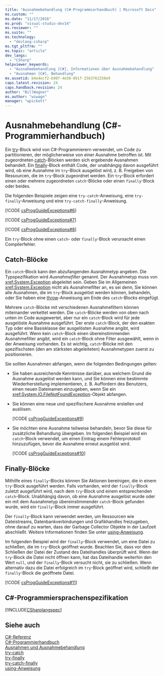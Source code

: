 ```yaml
---
title: "Ausnahmebehandlung (C#-Programmierhandbuch) | Microsoft Docs"
ms.custom: ""
ms.date: "11/17/2016"
ms.prod: "visual-studio-dev14"
ms.reviewer: ""
ms.suite: ""
ms.technology: 
  - "devlang-csharp"
ms.tgt_pltfrm: ""
ms.topic: "article"
dev_langs: 
  - "CSharp"
helpviewer_keywords: 
  - "Ausnahmebehandlung [C#], Informationen über Ausnahmebehandlung"
  - "Ausnahmen [C#], Behandlung"
ms.assetid: b4e4ecf2-b907-4e58-891f-2563762258e9
caps.latest.revision: 24
caps.handback.revision: 24
author: "BillWagner"
ms.author: "wiwagn"
manager: "wpickett"
---
```

# Ausnahmebehandlung (C#-Programmierhandbuch)
Ein [try](../../../csharp/language-reference/keywords/try-catch.md)\-Block wird von C\#\-Programmierern verwendet, um Code zu partitionieren, der möglicherweise von einer Ausnahme betroffen ist.  Mit zugeordneten [catch](../../../csharp/language-reference/keywords/try-catch.md)\-Blöcken werden sich ergebende Ausnahmen behandelt.  Ein [finally](../../../csharp/language-reference/keywords/try-finally.md)\-Block enthält Code, der unabhängig davon ausgeführt wird, ob eine Ausnahme im `try`\-Block ausgelöst wird, z. B. Freigeben von Ressourcen, die im `try`\-Block zugeordnet werden.  Ein `try`\-Block erfordert einen oder mehrere zugeordneten `catch`\-Blöcke oder einen `finally`\-Block oder beides.  
  
 Die folgenden Beispiele zeigen eine `try-catch`\-Anweisung, eine `try-finally`\-Anweisung und eine `try-catch-finally`\-Anweisung.  
  
 [!CODE [csProgGuideExceptions#6](../CodeSnippet/VS_Snippets_VBCSharp/csProgGuideExceptions#6)]  
  
 [!CODE [csProgGuideExceptions#7](../CodeSnippet/VS_Snippets_VBCSharp/csProgGuideExceptions#7)]  
  
 [!CODE [csProgGuideExceptions#8](../CodeSnippet/VS_Snippets_VBCSharp/csProgGuideExceptions#8)]  
  
 Ein `try`\-Block ohne einen `catch`\- oder `finally`\-Block verursacht einen Compilerfehler.  
  
## Catch\-Blöcke  
 Ein `catch`\-Block kann den abzufangenden Ausnahmetyp angeben.  Die Typspezifikation wird *Ausnahmefilter* genannt.  Der Ausnahmetyp muss von <xref:System.Exception> abgeleitet sein.  Geben Sie im Allgemeinen <xref:System.Exception> nicht als Ausnahmefilter an, es sei denn, Sie können alle Ausnahmen, die im `try`\-Block ausgelöst werden können, behandeln, oder Sie haben eine [throw](../../../csharp/language-reference/keywords/throw.md)\-Anweisung am Ende des `catch`\-Blocks eingefügt.  
  
 Mehrere `catch`\-Blöcke mit verschiedenen Ausnahmefiltern können miteinander verkettet werden.  Die `catch`\-Blöcke werden von oben nach unten im Code ausgewertet, aber nur ein `catch`\-Block wird für jede ausgelöste Ausnahme ausgeführt.  Der erste `catch`\-Block, der den exakten Typ oder eine Basisklasse der ausgelösten Ausnahme angibt, wird ausgeführt.  Wenn kein `catch`\-Block einen übereinstimmenden Ausnahmefilter angibt, wird ein `catch`\-Block ohne Filter ausgewählt, wenn in der Anweisung vorhanden.  Es ist wichtig, `catch`\-Blöcke mit den spezifischsten \(den am stärksten abgeleiteten\) Ausnahmetypen zuerst zu positionieren.  
  
 Sie sollten Ausnahmen abfangen, wenn die folgenden Bedingungen gelten:  
  
-   Sie haben ausreichende Kenntnisse darüber, aus welchem Grund die Ausnahme ausgelöst werden kann, und Sie können eine bestimmte Wiederherstellung implementieren, z. B. Auffordern des Benutzers, einen neuen Dateinamen einzugeben, wenn Sie ein <xref:System.IO.FileNotFoundException>\-Objekt abfangen.  
  
-   Sie können eine neue und spezifischere Ausnahme erstellen und auslösen.  
  
     [!CODE [csProgGuideExceptions#9](../CodeSnippet/VS_Snippets_VBCSharp/csProgGuideExceptions#9)]  
  
-   Sie möchten eine Ausnahme teilweise behandeln, bevor Sie diese für zusätzliche Behandlung übergeben.  Im folgenden Beispiel wird ein `catch`\-Block verwendet, um einen Eintrag einem Fehlerprotokoll hinzuzufügen, bevor die Ausnahme erneut ausgelöst wird.  
  
     [!CODE [csProgGuideExceptions#10](../CodeSnippet/VS_Snippets_VBCSharp/csProgGuideExceptions#10)]  
  
## Finally\-Blöcke  
 Mithilfe eines `finally`\-Blocks können Sie Aktionen bereinigen, die in einem `try`\-Block ausgeführt werden.  Falls vorhanden, wird der `finally`\-Block zuletzt ausgeführt wird, nach dem `try`\-Block und einem entsprechenden `catch`\-Block.  Unabhängig davon, ob eine Ausnahme ausgelöst wurde oder ein mit dem Ausnahmetyp übereinstimmender `catch`\-Block gefunden wurde, wird ein `finally`\-Block immer ausgeführt.  
  
 Der `finally`\-Block kann verwendet werden, um Ressourcen wie Dateistreams, Datenbankverbindungen und Grafikhandles freizugeben, ohne darauf zu warten, dass der Garbage Collector Objekte in der Laufzeit abschließt.  Weitere Informationen finden Sie unter [using\-Anweisung](../../../csharp/language-reference/keywords/using-statement.md).  
  
 Im folgenden Beispiel wird der `finally`\-Block verwendet, um eine Datei zu schließen, die im `try`\-Block geöffnet wurde.  Beachten Sie, dass vor dem Schließen der Datei der Zustand des Dateihandles überprüft wird.  Wenn der `try`\-Block die Datei nicht öffnen kann, hat das Dateihandle weiterhin den Wert `null`, und der `finally`\-Block versucht nicht, sie zu schließen.  Wenn alternativ dazu die Datei erfolgreich im `try`\-Block geöffnet wird, schließt der `finally`\-Block die geöffnete Datei.  
  
 [!CODE [csProgGuideExceptions#11](../CodeSnippet/VS_Snippets_VBCSharp/csProgGuideExceptions#11)]  
  
## C\#\-Programmiersprachenspezifikation  
 [!INCLUDE[CSharplangspec](../../../csharp/language-reference/keywords/includes/csharplangspec_md.md)]  
  
## Siehe auch  
 [C\#\-Referenz](../../../csharp/language-reference/index.md)   
 [C\#\-Programmierhandbuch](../../../csharp/programming-guide/index.md)   
 [Ausnahmen und Ausnahmebehandlung](../../../csharp/programming-guide/exceptions/exceptions-and-exception-handling.md)   
 [try\-catch](../../../csharp/language-reference/keywords/try-catch.md)   
 [try\-finally](../../../csharp/language-reference/keywords/try-finally.md)   
 [try\-catch\-finally](../../../csharp/language-reference/keywords/try-catch-finally.md)   
 [using\-Anweisung](../../../csharp/language-reference/keywords/using-statement.md)